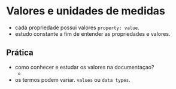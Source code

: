 # Valores e unidades de medidas

* cada propriedade possui valores `property: value`.
* estudo constante a fim de entender as propriedades e valores.

## Prática 

* como conhecer e estudar os valores na documentaçao?
    * <color> <length>
* os termos podem variar. `values` ou  `data types`.
